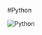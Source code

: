 #Python


![Python](https://img.shields.io/badge/python-3670A0?style=plastic&logo=python&logoColor=ffdd54)
